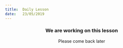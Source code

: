 ```yaml
---
title:  Daily Lesson
date:   23/05/2019
---
```


### <center>We are working on this lesson</center>
<center>Please come back later</center>